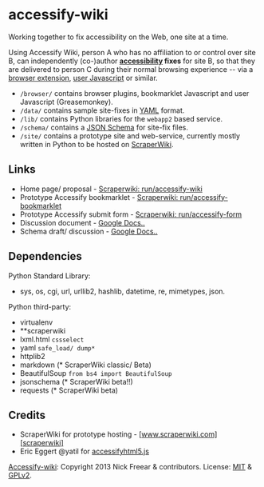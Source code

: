 accessify-wiki
==============

Working together to fix accessibility on the Web, one site at a time.

Using Accessify Wiki, person A who has no affiliation to or control over site B, can independently (co-)author **[accessibility][def-a11y] fixes** for site B, so that they are delivered to person C during their normal browsing experience -- via a [browser extension][def-addon], [user Javascript][def-userjs] or similar.


 * `/browser/` contains browser plugins, bookmarklet Javascript and user Javascript (Greasemonkey).
 * `/data/` contains sample site-fixes in [YAML][def-yaml] format.
 * `/lib/` contains Python libraries for the `webapp2` based service.
 * `/schema/` contains a [JSON Schema][json-schema] for site-fix files.
 * `/site/` contains a prototype site and web-service, currently mostly written in Python to be hosted on [ScraperWiki][scraper-py].


## Links

 * Home page/ proposal - [Scraperwiki: run/accessify-wiki][pr-home]
 * Prototype Accessify bookmarklet - [Scraperwiki: run/accessify-bookmarklet][pr-marklet]
 * Prototype Accessify submit form - [Scraperwiki: run/accessify-form][pr-form]
 * Discussion document - [Google Docs..][accessify-rfc]
 * Schema draft/ discussion - [Google Docs..][schema-rfc]


## Dependencies

Python Standard Library:

 * sys, os, cgi, url, urllib2, hashlib, datetime, re, mimetypes, json.

Python third-party:

 * virtualenv
 * **scraperwiki
 * lxml.html `cssselect`
 * yaml `safe_load/ dump*`
 * httplib2
 * markdown (* ScraperWiki classic/ Beta)
 * BeautifulSoup `from bs4 import BeautifulSoup`
 * jsonschema (* ScraperWiki beta!!)
 * requests (* ScraperWiki beta)


## Credits

 * ScraperWiki for prototype hosting - [www.scraperwiki.com][scraperwiki]
 * Eric Eggert @yatil for [accessifyhtml5.js][accessifyhtml5]


[Accessify-wiki][scraper-acfy]: Copyright 2013 Nick Freear & contributors. License: [MIT][mit] & [GPLv2][gpl].


[scraperwiki]: https://scraperwiki.com/
[scraper-py]: https://scraperwiki.com/docs/python/
[scraper-acfy]: https://scraperwiki.com/tags/accessify-wiki
[accessifyhtml5]: https://github.com/yatil/accessifyhtml5.js
[accessify-rfc]: https://docs.google.com/document/d/1V0oTZ0m5A1iQfmftiM8VUg2N-Sm_-syXCQxzQQcD-qU/edit
[schema-rfc]: https://docs.google.com/document/d/1ZDyCdy1jclqeqDoV6_-1_GTjakbzCzUaPOr_Pk-GHKU/edit
[pr-home]: https://views.scraperwiki.com/run/accessify-wiki
[pr-marklet]: https://views.scraperwiki.com/run/accessify-bookmarklet
[pr-form]: https://views.scraperwiki.com/run/accessify-form
[pr-author]: https://views.scraperwiki.com/run/accessify-author-1
[json-schema]: http://json-schema.org/
[def-yaml]: http://en.wikipedia.org/wiki/YAML
[def-a11y]: http://en.wikipedia.org/wiki/Web_accessibility
[def-addon]: http://en.wikipedia.org/wiki/Browser_extension
[def-userjs]: http://en.wikipedia.org/wiki/Greasemonkey
[gpl]: http://gnu.org/licenses/gpl-2.0.html
[mit]: http://nfreear.mit-license.org/
